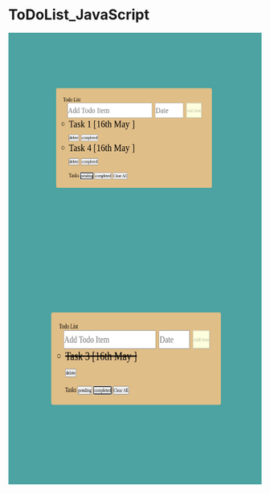 # ToDoList_JavaScript
<img align="left" src="screenShot/Screenshot from 2022-03-16 12-00-56.png" width="800" height="450">





<img align="right" src="screenShot/Screenshot from 2022-03-16 12-01-10.png" width="800" height="450">
